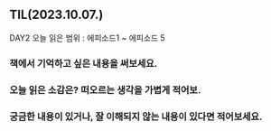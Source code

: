 ## TIL(2023.10.07.)
DAY2
오늘 읽은 범위 : 에피소드1 ~ 에피소드 5
### 책에서 기억하고 싶은 내용을 써보세요.
### 오늘 읽은 소감은? 떠오르는 생각을 가볍게 적어보.
### 궁금한 내용이 있거나, 잘 이해되지 않는 내용이 있다면 적어보세요.
